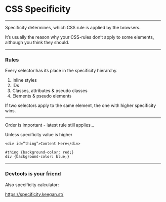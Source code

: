 # CSS Specificity

---

Specificity determines, which CSS rule is applied by the browsers.

It’s usually the reason why your CSS-rules don’t apply to some elements, although you think they should.

---

### Rules

Every selector has its place in the specificity hierarchy.

1. Inline styles
2. IDs
3. Classes, attributes & pseudo classes
4. Elements & pseudo elements

If two selectors apply to the same element, the one with higher specificity wins.

---

Order is important - latest rule still applies...

Unless specificity value is higher

```
<div id=”thing”>Content Here</div>

#thing {background-color: red;}
div {background-color: blue;}
```

---

### Devtools is your friend

Also specificity calculator:

[https://specificity.keegan.st/
](https://specificity.keegan.st/
)



